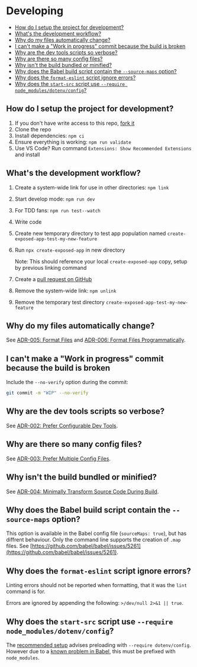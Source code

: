 # Developing

<!-- START doctoc generated TOC please keep comment here to allow auto update -->
<!-- DON'T EDIT THIS SECTION, INSTEAD RE-RUN doctoc TO UPDATE -->

- [How do I setup the project for development?](#how-do-i-setup-the-project-for-development)
- [What's the development workflow?](#whats-the-development-workflow)
- [Why do my files automatically change?](#why-do-my-files-automatically-change)
- [I can't make a "Work in progress" commit because the build is broken](#i-cant-make-a-work-in-progress-commit-because-the-build-is-broken)
- [Why are the dev tools scripts so verbose?](#why-are-the-dev-tools-scripts-so-verbose)
- [Why are there so many config files?](#why-are-there-so-many-config-files)
- [Why isn't the build bundled or minified?](#why-isnt-the-build-bundled-or-minified)
- [Why does the Babel build script contain the `--source-maps` option?](#why-does-the-babel-build-script-contain-the---source-maps-option)
- [Why does the `format-eslint` script ignore errors?](#why-does-the-format-eslint-script-ignore-errors)
- [Why does the `start-src` script use `--require node_modules/dotenv/config`?](#why-does-the-start-src-script-use---require-node_modulesdotenvconfig)

<!-- END doctoc generated TOC please keep comment here to allow auto update -->

## How do I setup the project for development?

1. If you don't have write access to this repo, [fork it](https://github.com/iamturns/create-exposed-app/fork)
1. Clone the repo
1. Install dependencies: `npm ci`
1. Ensure everything is working: `npm run validate`
1. Use VS Code? Run command `Extensions: Show Recommended Extensions` and install

## What's the development workflow?

1. Create a system-wide link for use in other directories: `npm link`
1. Start develop mode: `npm run dev`
1. For TDD fans: `npm run test--watch`
1. Write code
1. Create new temporary directory to test app population named `create-exposed-app-test-my-new-feature`
1. Run `npx create-exposed-app` in new directory

   Note: This should reference your local `create-exposed-app` copy, setup by previous linking command

1. Create a [pull request on GitHub](https://github.com/iamturns/create-exposed-app/pulls)
1. Remove the system-wide link: `npm unlink`
1. Remove the temporary test directory `create-exposed-app-test-my-new-feature`

## Why do my files automatically change?

See [ADR-005: Format Files](docs/adr/005-format-files.md) and [ADR-006: Format Files Programmatically](docs/adr/006-format-files-programmatically.md).

## I can't make a "Work in progress" commit because the build is broken

Include the `--no-verify` option during the commit:

```bash
git commit -m "WIP" --no-verify
```

## Why are the dev tools scripts so verbose?

See [ADR-002: Prefer Configurable Dev Tools](docs/adr/002-prefer-configurable-dev-tools.md).

## Why are there so many config files?

See [ADR-003: Prefer Multiple Config Files](docs/adr/003-prefer-multiple-config-files.md).

## Why isn't the build bundled or minified?

See [ADR-004: Minimally Transform Source Code During Build](docs/adr/004-minimally-transform-source-code-during-build.md).

## Why does the Babel build script contain the `--source-maps` option?

This option is available in the Babel config file (`sourceMaps: true`), but has diffrent behaviour. Only the command line supports the creation of `.map` files. See [https://github.com/babel/babel/issues/5261](https://github.com/babel/babel/issues/5261).

## Why does the `format-eslint` script ignore errors?

Linting errors should not be reported when formatting, that it was the `lint` command is for.

Errors are ignored by appending the following: `>/dev/null 2>&1 || true`.

## Why does the `start-src` script use `--require node_modules/dotenv/config`?

The [recommended setup](https://github.com/motdotla/dotenv#preload) advises preloading with `--require dotenv/config`. However due to a [known problem in Babel](https://github.com/babel/babel/issues/8229), this must be prefixed with `node_modules`.
